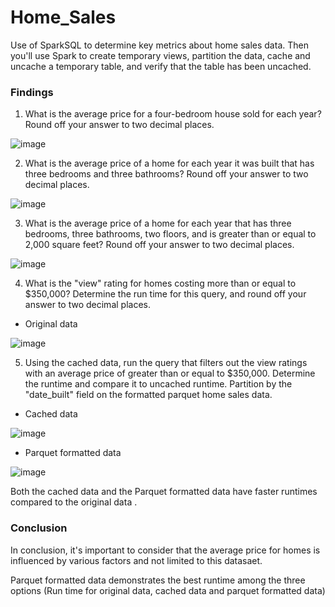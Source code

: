 # Home_Sales
Use of SparkSQL to determine key metrics about home sales data. Then you'll use Spark to create temporary views, partition the data, cache and uncache a temporary table, and verify that the table has been uncached.

### Findings
1. What is the average price for a four-bedroom house sold for each year? Round off your answer to two decimal places.

![image](https://github.com/Annbelbella/Home_Sales/assets/124645643/9a8c70f1-9ed2-4960-98ad-f16ac4fb457d)


2. What is the average price of a home for each year it was built that has three bedrooms and three bathrooms? Round off your answer to two decimal places.

![image](https://github.com/Annbelbella/Home_Sales/assets/124645643/bfb02b2a-a650-4593-af63-f1603fc9cbb4)


3. What is the average price of a home for each year that has three bedrooms, three bathrooms, two floors, and is greater than or equal to 2,000 square feet? Round off your answer to two decimal places.

![image](https://github.com/Annbelbella/Home_Sales/assets/124645643/3916e6e1-bde4-462c-a07a-cf79088c76de)


4. What is the "view" rating for homes costing more than or equal to $350,000? Determine the run time for this query, and round off your answer to two decimal places.
- Original data

![image](https://github.com/Annbelbella/Home_Sales/assets/124645643/2cf3bdee-80e6-4b6c-b78a-bd5ac1a2fd7a)

5. Using the cached data, run the query that filters out the view ratings with an average price of greater than or equal to $350,000. Determine the runtime and compare it to uncached runtime.
Partition by the "date_built" field on the formatted parquet home sales data.

- Cached data
  
![image](https://github.com/Annbelbella/Home_Sales/assets/124645643/56076394-ff03-4b77-b445-b1b61b614e52)

- Parquet formatted data

![image](https://github.com/Annbelbella/Home_Sales/assets/124645643/82c9af2e-17cb-4f41-89a2-31af8bb80656)

 Both the cached data and the Parquet formatted data have faster runtimes compared to the original data . 

### Conclusion
In conclusion, it's important to consider that the average price for homes is influenced by various factors and not limited to this datasaet.

Parquet formatted data demonstrates the best runtime among the three options (Run time for original data, cached data and parquet formatted data)
